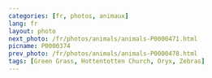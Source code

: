 ```yaml
---
categories: [fr, photos, animaux]
lang: fr
layout: photo
next_photo: /fr/photos/animals/animals-P0000471.html
picname: P0000374
prev_photo: /fr/photos/animals/animals-P0000478.html
tags: [Green Grass, Hottentotten Church, Oryx, Zebras]
---
```

